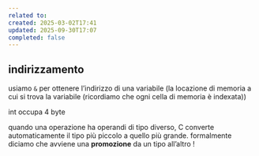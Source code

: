 ```yaml
---
related to:
created: 2025-03-02T17:41
updated: 2025-09-30T17:07
completed: false
---
```

## indirizzamento
usiamo `&` per ottenere l’indirizzo di una variabile (la locazione di memoria a cui si trova la variabile (ricordiamo che ogni cella di memoria è indexata))

int occupa 4 byte

quando una operazione ha operandi di tipo diverso, C converte automaticamente il tipo più piccolo a quello più grande. formalmente diciamo che avviene una **promozione** da un tipo all’altro !